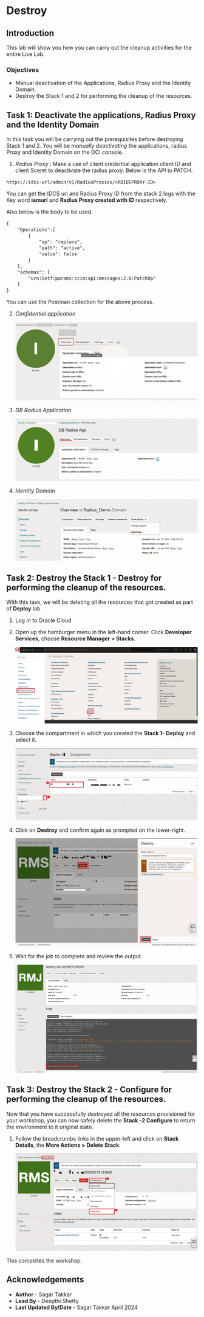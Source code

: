 # Destroy

## Introduction

This lab will show you how you can carry out the cleanup activities for the entire Live Lab.


### Objectives

-   Manual deactivation of the Applications, Radius Proxy and the Identity Domain.
-   Destroy the Stack 1 and 2 for performing the cleanup of the resources.


## Task 1: Deactivate the applications, Radius Proxy and the Identity Domain

In this task you will be carrying out the prerequisites before destroying Stack 1 and 2. You will be *manually deactivating* the applications, radius Proxy and Identity Domain on the OCI console.

1. *Radius Proxy* : Make a use of client credential application client ID and client Sceret to deactivate the radius proxy. Below is the API to PATCH.
```
https://idcs-url/admin/v1/RadiusProxies/<RDIUSPROXY-ID>
```
You can get the IDCS url and Radius Proxy ID from the stack 2 logs with the Key word **iamurl** and **Radius Proxy created with ID** respectively.

Also below is the body to be used.
```
{
	"Operations":[
		{
			"op": "replace",
			"path": "active",
			"value": false
 		}
	],
    "schemas": [
        "urn:ietf:params:scim:api:messages:2.0:PatchOp"
    ]
}
```
You can use the Postman collection for the above process.

2. *Confidential application*

	![client-app](./images/client-app.png "client-app")
	
3. *DB Radius Application*

	![db-app](./images/db-app.png "db-app") 
	
4. *Identity Domain*

	![deactivate](./images/deactivate.png "deactivate")
		
## Task 2: Destroy the Stack 1 - Destroy for performing the cleanup of the resources.

With this task, we will be deleting all the resources that got created as part of **Deploy** lab.

1. Log in to Oracle Cloud
2. Open up the hamburger menu in the left-hand corner.  Click **Developer Services**, choose **Resource Manager > Stacks**.

	![stacks](./images/stacks.png "stacks")
  
3. Choose the compartment in which you created the **Stack 1- Deploy** and select it.  

	![stack](./images/stack.png "stack")

4. Click on **Destroy** and confirm again as prompted on the lower-right.  

	![destroy](./images/destroy.png "destroy")

5. Wait for the job to complete and review the output.  

    ![complete](./images/complete.png "complete")

## Task 3: Destroy the Stack 2 - Configure for performing the cleanup of the resources.

Now that you have successfully destroyed all the resources provisioned for your workshop, you can now safely delete the **Stack -2 Configure** to return the environment to it original state.

1. Follow the breadcrumbs links in the upper-left and click on **Stack Details**, the **More Actions > Delete Stack**.  

    ![delete-stack](./images/delete-stack.png "delete-stack")

This completes the workshop.

## Acknowledgements
* **Author** - Sagar Takkar
* **Lead By** - Deepthi Shetty 
* **Last Updated By/Date** - Sagar Takkar April 2024
